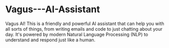 # Vagus---AI-Assistant
Vagus AI! This is a friendly and powerful AI assistant that can help you with all sorts of things, from writing emails and code to just chatting about your day. It's powered by modern Natural Language Processing (NLP) to understand and respond just like a human.
